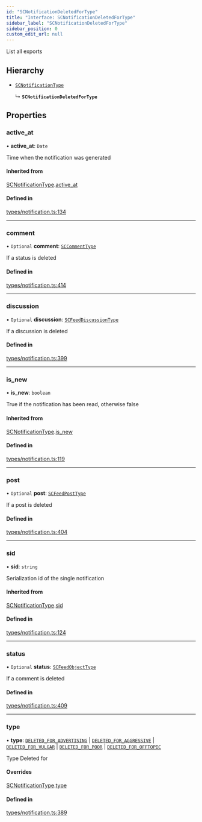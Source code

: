 ```yaml
---
id: "SCNotificationDeletedForType"
title: "Interface: SCNotificationDeletedForType"
sidebar_label: "SCNotificationDeletedForType"
sidebar_position: 0
custom_edit_url: null
---
```


List all exports

## Hierarchy

- [`SCNotificationType`](SCNotificationType)

  ↳ **`SCNotificationDeletedForType`**

## Properties

### active\_at

• **active\_at**: `Date`

Time when the notification was generated

#### Inherited from

[SCNotificationType](SCNotificationType).[active_at](SCNotificationType#active_at)

#### Defined in

[types/notification.ts:134](https://github.com/selfcommunity/community-ui/blob/8bbb33c/packages/sc-core/src/types/notification.ts#L134)

___

### comment

• `Optional` **comment**: [`SCCommentType`](SCCommentType)

If a status is deleted

#### Defined in

[types/notification.ts:414](https://github.com/selfcommunity/community-ui/blob/8bbb33c/packages/sc-core/src/types/notification.ts#L414)

___

### discussion

• `Optional` **discussion**: [`SCFeedDiscussionType`](SCFeedDiscussionType)

If a discussion is deleted

#### Defined in

[types/notification.ts:399](https://github.com/selfcommunity/community-ui/blob/8bbb33c/packages/sc-core/src/types/notification.ts#L399)

___

### is\_new

• **is\_new**: `boolean`

True if the notification has been read, otherwise false

#### Inherited from

[SCNotificationType](SCNotificationType).[is_new](SCNotificationType#is_new)

#### Defined in

[types/notification.ts:119](https://github.com/selfcommunity/community-ui/blob/8bbb33c/packages/sc-core/src/types/notification.ts#L119)

___

### post

• `Optional` **post**: [`SCFeedPostType`](SCFeedPostType)

If a post is deleted

#### Defined in

[types/notification.ts:404](https://github.com/selfcommunity/community-ui/blob/8bbb33c/packages/sc-core/src/types/notification.ts#L404)

___

### sid

• **sid**: `string`

Serialization id of the single notification

#### Inherited from

[SCNotificationType](SCNotificationType).[sid](SCNotificationType#sid)

#### Defined in

[types/notification.ts:124](https://github.com/selfcommunity/community-ui/blob/8bbb33c/packages/sc-core/src/types/notification.ts#L124)

___

### status

• `Optional` **status**: [`SCFeedObjectType`](SCFeedObjectType)

If a comment is deleted

#### Defined in

[types/notification.ts:409](https://github.com/selfcommunity/community-ui/blob/8bbb33c/packages/sc-core/src/types/notification.ts#L409)

___

### type

• **type**: [`DELETED_FOR_ADVERTISING`](../enums/SCNotificationTypologyType#deleted_for_advertising) \| [`DELETED_FOR_AGGRESSIVE`](../enums/SCNotificationTypologyType#deleted_for_aggressive) \| [`DELETED_FOR_VULGAR`](../enums/SCNotificationTypologyType#deleted_for_vulgar) \| [`DELETED_FOR_POOR`](../enums/SCNotificationTypologyType#deleted_for_poor) \| [`DELETED_FOR_OFFTOPIC`](../enums/SCNotificationTypologyType#deleted_for_offtopic)

Type Deleted for

#### Overrides

[SCNotificationType](SCNotificationType).[type](SCNotificationType#type)

#### Defined in

[types/notification.ts:389](https://github.com/selfcommunity/community-ui/blob/8bbb33c/packages/sc-core/src/types/notification.ts#L389)
